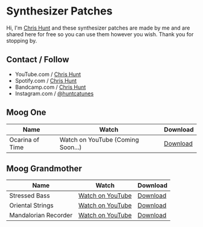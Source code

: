 # Synthesizer Patches

Hi, I'm [Chris Hunt](https://www.youtube.com/c/ChrisHuntTunes) and these
synthesizer patches are made by me and are shared here for free so you can use
them however you wish. Thank you for stopping by.

## Contact / Follow

- YouTube.com / [Chris Hunt](https://www.youtube.com/c/ChrisHuntTunes)
- Spotify.com / [Chris Hunt](https://open.spotify.com/artist/3BZsngEMYCvtF3ZssXnLjM?si=PJvK76zlSKW90Pm0ica7_w)
- Bandcamp.com / [Chris Hunt](https://huntca.bandcamp.com)
- Instagram.com / [@huntcatunes](https://instagram.com/huntcatunes)

## Moog One

| Name            | Watch                             | Download                                                                                                |
| ---             | ---                               | ---                                                                                                     |
| Ocarina of Time | Watch on YouTube (Coming Soon...) | [Download](https://raw.githubusercontent.com/chrishunt/patches/master/moog-one/OCARINA%20OF%20TIME.m1p) |

## Moog Grandmother

| Name                 | Watch                                            | Download                                                                                                           |
| ---                  | ---                                              | ---                                                                                                                |
| Stressed Bass        | [Watch on YouTube](https://youtu.be/CWRDGpsxkaY) | [Download](https://raw.githubusercontent.com/chrishunt/patches/master/moog-grandmother/Stressed%20Bass.png)        |
| Oriental Strings     | [Watch on YouTube](https://youtu.be/MZF7iQ-x4jU) | [Download](https://raw.githubusercontent.com/chrishunt/patches/master/moog-grandmother/Oriental%20Strings.png)     |
| Mandalorian Recorder | [Watch on YouTube](https://youtu.be/6egHCW57OdA) | [Download](https://raw.githubusercontent.com/chrishunt/patches/master/moog-grandmother/Mandalorian%20Recorder.png) |
